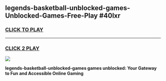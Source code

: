 
## legends-basketball-unblocked-games-Unblocked-Games-Free-Play #40lxr
<h3>
<a href="https://us.freeplayer.one?title=legends-basketball-unblocked-games&ref=9M">CLICK TO PLAY</a></h3>
<hr>

<h3>
<a href="https://us.freeplayer.one?title=legends-basketball-unblocked-games&ref=9M">CLICK 2 PLAY</a>
  
</h3>

<a href="https://us.freeplayer.one?title=legends-basketball-unblocked-games&ref=9M"><img src="https://clearcache.store/games.png"></a>


**legends-basketball-unblocked-games games unblocked: Your Gateway to Fun and Accessible Online Gaming**
